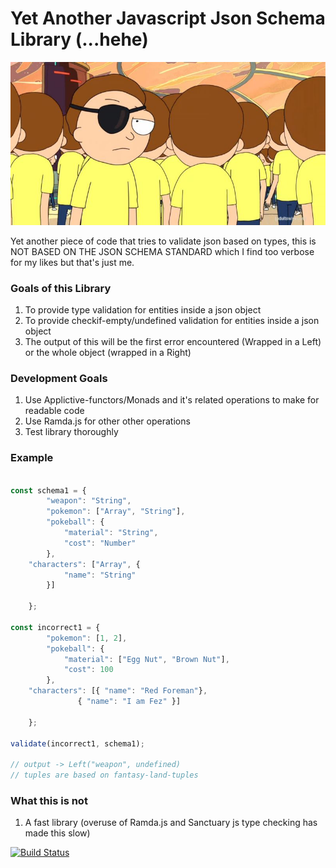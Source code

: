 # Yet Another Javascript Json Schema Library (...hehe)

![rickandmorty](https://github.com/functor-soup/yajjsl/raw/master/pic/rickandmorty.jpg)

Yet another piece of code that tries to validate json based on types,
this is NOT BASED ON THE JSON SCHEMA STANDARD which I find too verbose for my likes
but that's just me.

### Goals of this Library

1. To provide type validation for entities inside a json object
2. To provide checkif-empty/undefined validation for entities inside a json object
3. The output of this will be the first error encountered (Wrapped in a Left) or the whole object (wrapped in a Right)

### Development Goals

1. Use Applictive-functors/Monads and it's related operations  to make for readable code
2. Use Ramda.js for other other operations
3. Test library thoroughly


### Example


```javascript

const schema1 = {
        "weapon": "String",
        "pokemon": ["Array", "String"],
        "pokeball": {
            "material": "String",
            "cost": "Number"
        },
	"characters": ["Array", {
            "name": "String"
        }]

    };

const incorrect1 = {
        "pokemon": [1, 2],
        "pokeball": {
            "material": ["Egg Nut", "Brown Nut"],
            "cost": 100
        },
	"characters": [{ "name": "Red Foreman"}, 
		       { "name": "I am Fez" }]

    };

validate(incorrect1, schema1);

// output -> Left("weapon", undefined) 
// tuples are based on fantasy-land-tuples

```

### What this is not
1. A fast library (overuse of Ramda.js and Sanctuary js type checking has made this slow)

[![Build Status](https://travis-ci.org/functor-soup/yajjsl.svg?branch=master)](https://travis-ci.org/functor-soup/yajjsl)
